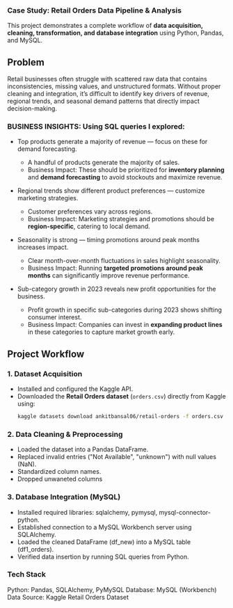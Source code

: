 ### Case Study: Retail Orders Data Pipeline & Analysis
This project demonstrates a complete workflow of **data acquisition, cleaning, transformation, and database integration** using Python, Pandas, and MySQL.  

## Problem
Retail businesses often struggle with scattered raw data that contains inconsistencies, missing values, and unstructured formats. Without proper cleaning and integration, it’s difficult to identify key drivers of revenue, regional trends, and seasonal demand patterns that directly impact decision-making.

### BUSINESS INSIGHTS: Using SQL queries I explored:
- Top products generate a majority of revenue — focus on these for demand forecasting.
  - A handful of products generate the majority of sales.
  - Business Impact: These should be prioritized for **inventory planning** and **demand forecasting** to avoid stockouts and maximize revenue.

- Regional trends show different product preferences — customize marketing strategies.
  - Customer preferences vary across regions.
  - Business Impact: Marketing strategies and promotions should be **region-specific**, catering to local demand.

- Seasonality is strong — timing promotions around peak months increases impact.
  - Clear month-over-month fluctuations in sales highlight seasonality.
  - Business Impact: Running **targeted promotions around peak months** can significantly improve revenue performance.

- Sub-category growth in 2023 reveals new profit opportunities for the business.
  - Profit growth in specific sub-categories during 2023 shows shifting consumer interest.
  - Business Impact: Companies can invest in **expanding product lines** in these categories to capture market growth early.

## Project Workflow  

### 1. Dataset Acquisition  
- Installed and configured the Kaggle API.  
- Downloaded the **Retail Orders dataset** (`orders.csv`) directly from Kaggle using:  
  ```bash
  kaggle datasets download ankitbansal06/retail-orders -f orders.csv

### 2. Data Cleaning & Preprocessing
- Loaded the dataset into a Pandas DataFrame.
- Replaced invalid entries ("Not Available", "unknown") with null values (NaN).
- Standardized column names.
- Dropped unwaneted columns

### 3. Database Integration (MySQL)
- Installed required libraries: sqlalchemy, pymysql, mysql-connector-python.
- Established connection to a MySQL Workbench server using SQLAlchemy.
- Loaded the cleaned DataFrame (df_new) into a MySQL table (df1_orders).
- Verified data insertion by running SQL queries from Python.

### Tech Stack
Python: Pandas, SQLAlchemy, PyMySQL
Database: MySQL (Workbench)
Data Source: Kaggle Retail Orders Dataset

